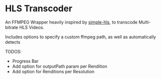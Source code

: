 # HLS Transcoder

An FFMPEG Wrapper heavily inspired by [simple-hls](https://github.com/techwarriorz/simple-hls), to transcode Multi-bitrate HLS Videos.  

Includes options to specify a custom ffmpeg path, as well as automatically detects

TODOS:
* Progress Bar
* Add option for outputPath param per Rendition
* Add option for Renditions per Resolution
